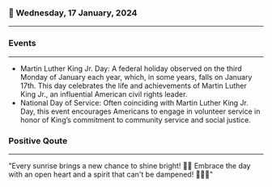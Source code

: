 ### 📅 Wednesday, 17 January, 2024
------
### Events
------
- Martin Luther King Jr. Day: A federal holiday observed on the third Monday of January each year, which, in some years, falls on January 17th. This day celebrates the life and achievements of Martin Luther King Jr., an influential American civil rights leader.
- National Day of Service: Often coinciding with Martin Luther King Jr. Day, this event encourages Americans to engage in volunteer service in honor of King’s commitment to community service and social justice.
### Positive Qoute
------
"Every sunrise brings a new chance to shine bright! 🌅✨ Embrace the day with an open heart and a spirit that can't be dampened! 🌟🌈💪"
